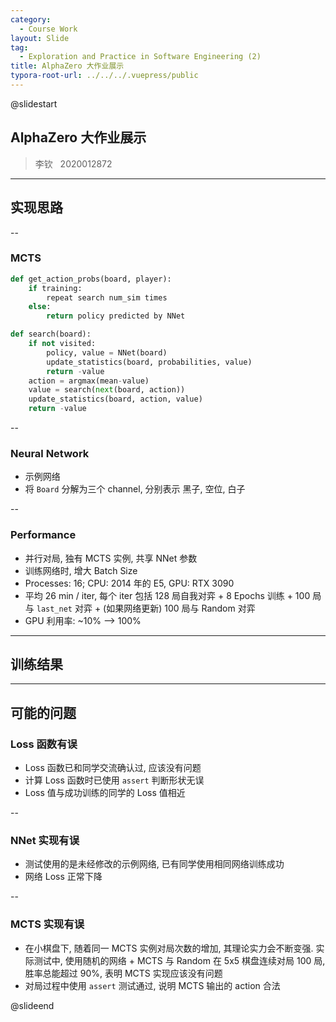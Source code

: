 ```yaml
---
category:
  - Course Work
layout: Slide
tag:
  - Exploration and Practice in Software Engineering (2)
title: AlphaZero 大作业展示
typora-root-url: ../../../.vuepress/public
---
```


@slidestart

## AlphaZero 大作业展示

> 李钦 &nbsp; 2020012872

---

## 实现思路

--

### MCTS

```python
def get_action_probs(board, player):
    if training:
        repeat search num_sim times
    else:
        return policy predicted by NNet
```

```python
def search(board):
    if not visited:
        policy, value = NNet(board)
        update_statistics(board, probabilities, value)
        return -value
    action = argmax(mean-value)
    value = search(next(board, action))
    update_statistics(board, action, value)
    return -value
```

--

### Neural Network

- 示例网络
- 将 `Board` 分解为三个 channel, 分别表示 黑子, 空位, 白子

--

### Performance

- 并行对局, 独有 MCTS 实例, 共享 NNet 参数
- 训练网络时, 增大 Batch Size
- Processes: 16; CPU: 2014 年的 E5, GPU: RTX 3090
- 平均 26 min / iter, 每个 iter 包括 128 局自我对弈 + 8 Epochs 训练 + 100 局与 `last_net` 对弈 + (如果网络更新) 100 局与 Random 对弈
- GPU 利用率: ~10% --> 100%

---

## 训练结果

---

## 可能的问题

### Loss 函数有误

- Loss 函数已和同学交流确认过, 应该没有问题
- 计算 Loss 函数时已使用 `assert` 判断形状无误
- Loss 值与成功训练的同学的 Loss 值相近

--

### NNet 实现有误

- 测试使用的是未经修改的示例网络, 已有同学使用相同网络训练成功
- 网络 Loss 正常下降

--

### MCTS 实现有误

- 在小棋盘下, 随着同一 MCTS 实例对局次数的增加, 其理论实力会不断变强. 实际测试中, 使用随机的网络 + MCTS 与 Random 在 5x5 棋盘连续对局 100 局, 胜率总能超过 90%, 表明 MCTS 实现应该没有问题
- 对局过程中使用 `assert` 测试通过, 说明 MCTS 输出的 action 合法

@slideend
